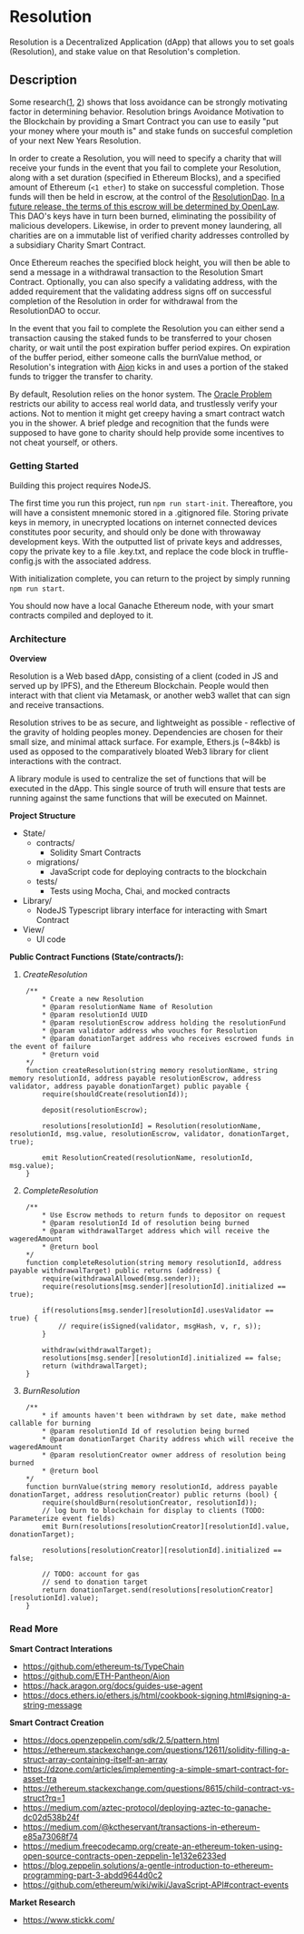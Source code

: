 # Resolution

Resolution is a Decentralized Application (dApp) that allows you to set goals (Resolution), and stake value on that Resolution's completion.



## Description 

Some research([1](https://www.ncbi.nlm.nih.gov/pmc/articles/PMC2600530/), [2](https://www.behavioraleconomics.com/resources/mini-encyclopedia-of-be/loss-aversion/)) shows that loss avoidance can be strongly motivating factor in determining behavior. Resolution brings Avoidance Motivation to the Blockchain by providing a Smart Contract you can use to easily "put your money where your mouth is" and stake funds on succesful completion of your next New Years Resolution. 

In order to create a Resolution, you will need to specify a charity that will receive your funds in the event that you fail to complete your Resolution, along with a set duration (specified in Ethereum Blocks), and a specified amount of Ethereum (`<1 ether`) to stake on successful completion. Those funds will then be held in escrow, at the control of the [ResolutionDao](https://wiki.aragon.org/archive/dev/apps/finance/). [In a future release, the terms of this escrow will be determined by OpenLaw](https://www.openlaw.io/). This DAO's keys have in turn been burned, eliminating the possibility of malicious developers. Likewise, in order to prevent money laundering, all charities are on a immutable list of verified charity addresses controlled by a subsidiary Charity Smart Contract. 

Once Ethereum reaches the specified block height, you will then be able to send a message in a withdrawal transaction to the Resolution Smart Contract. Optionally, you can also specify a validating address, with the added requirement that the validating address signs off on successful completion of the Resolution in order for withdrawal from the ResolutionDAO to occur.

In the event that you fail to complete the Resolution you can either send a transaction causing the staked funds to be transferred to your chosen charity, or wait until the post expiration buffer period expires. On expiration of the buffer period, either someone calls the burnValue method, or Resolution's integration with [Aion](https://github.com/ETH-Pantheon/Aion) kicks in and uses a portion of the staked funds to trigger the transfer to charity.

By default, Resolution relies on the honor system. The [Oracle Problem](https://hackernoon.com/a-discussion-of-the-oracle-problem-6cbec7872c10) restricts our ability to access real world data, and trustlessly verify your actions. Not to mention it might get creepy having a smart contract watch you in the shower. A brief pledge and recognition that the funds were supposed to have gone to charity should help provide some incentives to not cheat yourself, or others. 



### Getting Started

Building this project requires NodeJS. 

The first time you run this project, run `npm run start-init`. Thereaftore, you will have a consistent mnemonic stored in a .gitignored file. Storing private keys in memory, in unecrypted locations on internet connected devices constitutes poor security, and should only be done with throwaway development keys. With the outputted list of private keys and addresses, copy the private key to a file .key.txt, and replace the code block in truffle-config.js with the associated address.

With initialization complete, you can return to the project by simply running `npm run start`. 

You should now have a local Ganache Ethereum node, with your smart contracts compiled and deployed to it.



### Architecture

**Overview**

Resolution is a Web based dApp, consisting of a client (coded in JS and served up by IPFS), and the Ethereum Blockchain. People would then interact with that client via Metamask, or another web3 wallet that can sign and receive transactions. 

Resolution strives to be as secure, and lightweight as possible - reflective of the gravity of holding peoples money. Dependencies are chosen for their small size, and minimal attack surface. For example, Ethers.js (~84kb) is used as opposed to the comparatively bloated Web3 library for client interactions with the contract. 

A library module is used to centralize the set of functions that will be executed in the dApp. This single source of truth will ensure that tests are running against the same functions that will be executed on Mainnet. 

**Project Structure**
- State/
	- contracts/
		- Solidity Smart Contracts
	- migrations/
		- JavaScript code for deploying contracts to the blockchain
	- tests/
		- Tests using Mocha, Chai, and mocked contracts
- Library/
	- NodeJS Typescript library interface for interacting with Smart Contract
- View/
	- UI code

		
**Public Contract Functions (State/contracts/):**

1) *CreateResolution*
```
	/**
		* Create a new Resolution
	   	* @param resolutionName Name of Resolution 
		* @param resolutionId UUID 
	   	* @param resolutionEscrow address holding the resolutionFund
	   	* @param validator address who vouches for Resolution
		* @param donationTarget address who receives escrowed funds in the event of failure
 		* @return void 
	*/
	function createResolution(string memory resolutionName, string memory resolutionId, address payable resolutionEscrow, address validator, address payable donationTarget) public payable {
		require(shouldCreate(resolutionId));

		deposit(resolutionEscrow);	
	
		resolutions[resolutionId] = Resolution(resolutionName, resolutionId, msg.value, resolutionEscrow, validator, donationTarget, true);
	
		emit ResolutionCreated(resolutionName, resolutionId, msg.value);
	}
```
	
2) *CompleteResolution*
```
	/**
		* Use Escrow methods to return funds to depositor on request
	   	* @param resolutionId Id of resolution being burned 
	   	* @param withdrawalTarget address which will receive the wageredAmount 
 		* @return bool
	*/
	function completeResolution(string memory resolutionId, address payable withdrawalTarget) public returns (address) {
		require(withdrawalAllowed(msg.sender));
		require(resolutions[msg.sender][resolutionId].initialized == true);

		if(resolutions[msg.sender][resolutionId].usesValidator == true) {
			// require(isSigned(validator, msgHash, v, r, s));	
		}

		withdraw(withdrawalTarget);
		resolutions[msg.sender][resolutionId].initialized == false;
		return (withdrawalTarget);
	}
```



3) *BurnResolution*
```
	/**
		* if amounts haven't been withdrawn by set date, make method callable for burning 
	   	* @param resolutionId Id of resolution being burned 
	   	* @param donationTarget Charity address which will receive the wageredAmount 
		* @param resolutionCreator owner address of resolution being burned 
 		* @return bool
	*/
	function burnValue(string memory resolutionId, address payable donationTarget, address resolutionCreator) public returns (bool) {
		require(shouldBurn(resolutionCreator, resolutionId));		
		// log burn to blockchain for display to clients (TODO: Parameterize event fields)
		emit Burn(resolutions[resolutionCreator][resolutionId].value, donationTarget);	
	
		resolutions[resolutionCreator][resolutionId].initialized == false;

		// TODO: account for gas
		// send to donation target
		return donationTarget.send(resolutions[resolutionCreator][resolutionId].value);
	}
```

### Read More

**Smart Contract Interations** 
- https://github.com/ethereum-ts/TypeChain
- https://github.com/ETH-Pantheon/Aion
- https://hack.aragon.org/docs/guides-use-agent	
- https://docs.ethers.io/ethers.js/html/cookbook-signing.html#signing-a-string-message

**Smart Contract Creation**
- https://docs.openzeppelin.com/sdk/2.5/pattern.html
- https://ethereum.stackexchange.com/questions/12611/solidity-filling-a-struct-array-containing-itself-an-array	
- https://dzone.com/articles/implementing-a-simple-smart-contract-for-asset-tra
- https://ethereum.stackexchange.com/questions/8615/child-contract-vs-struct?rq=1
- https://medium.com/aztec-protocol/deploying-aztec-to-ganache-dc02d538b24f
- https://medium.com/@kctheservant/transactions-in-ethereum-e85a73068f74
- https://medium.freecodecamp.org/create-an-ethereum-token-using-open-source-contracts-open-zeppelin-1e132e6233ed
- https://blog.zeppelin.solutions/a-gentle-introduction-to-ethereum-programming-part-3-abdd9644d0c2
- https://github.com/ethereum/wiki/wiki/JavaScript-API#contract-events

**Market Research**
- https://www.stickk.com/
